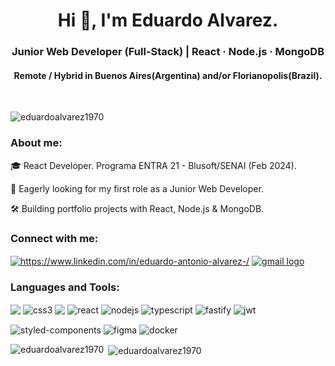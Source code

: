 <h1 align="center">Hi 👋, I'm Eduardo Alvarez.</h1>
<h3 align="center">Junior Web Developer (Full-Stack) | React · Node.js · MongoDB</h3>
<h4 align="center">Remote / Hybrid in Buenos Aires(Argentina) and/or Florianopolis(Brazil).</h4></br>

<p align="left"> <img src="https://komarev.com/ghpvc/?username=eduardoalvarez1970&label=Profile%20views&color=0e75b6&style=flat" alt="eduardoalvarez1970" /> </p>

<h3 align="left">About me:</h3>
<p align="left">🎓 React Developer. Programa ENTRA 21 - Blusoft/SENAI (Feb 2024).</p>
<p align="left">🔭 Eagerly looking for my first role as a Junior Web Developer.</p>
<p align="left">🛠️ Building portfolio projects with React, Node.js & MongoDB.</p>


<h3 align="left">Connect with me:</h3>
<p align="left">
<a href="https://www.linkedin.com/in/eduardo-antonio-alvarez-/" target="_blank"><img align="center" src="https://img.shields.io/badge/LinkedIn-0077B5?style=for-the-badge&logo=linkedin&logoColor=white" alt="https://www.linkedin.com/in/eduardo-antonio-alvarez-/" /></a>
<a href="mailto:edualvarez970@gmail.com" target="_blank"><img align="center" src="https://img.shields.io/static/v1?message=Gmail&logo=gmail&label=&color=4F4F4E&logoColor=white&labelColor=&style=for-the-badge" alt="gmail logo"  /></a>
</p>

<h3 align="left">Languages and Tools:</h3>
<p align="left">
  
<img align="center" src="https://img.shields.io/badge/html5-%23E34F26.svg?style=for-the-badge&logo=html5&logoColor=white"/> <img align="center" src="https://img.shields.io/badge/css3-%231572B6.svg?style=for-the-badge&logo=css3&logoColor=white" alt="css3"/> <img align="center" src="https://img.shields.io/badge/javascript-%23323330.svg?style=for-the-badge&logo=javascript&logoColor=%23F7DF1E"/> <img align="center" src="https://img.shields.io/badge/react-%2320232a.svg?style=for-the-badge&logo=react&logoColor=%2361DAFB" alt="react"/> <img align="center" src="https://img.shields.io/badge/node.js-6DA55F?style=for-the-badge&logo=node.js&logoColor=white" alt="nodejs"/>  <img align="center" src="https://img.shields.io/badge/typescript-%23007ACC.svg?style=for-the-badge&logo=typescript&logoColor=white" alt="typescript"/> <img align="center" src="https://img.shields.io/badge/fastify-%23000000.svg?style=for-the-badge&logo=fastify&logoColor=white" alt="fastify"/>  <img align="center" src="https://img.shields.io/badge/JWT-black?style=for-the-badge&logo=JSON%20web%20tokens" alt="jwt"/>

</p>

<p align="left">

<img align="center" src="https://img.shields.io/badge/styled--components-DB7093?style=for-the-badge&logo=styled-components&logoColor=white" alt="styled-components"/> <img align="center" src="https://img.shields.io/badge/figma-%23F24E1E.svg?style=for-the-badge&logo=figma&logoColor=white" alt="figma"/> <img align="center" src="https://img.shields.io/badge/docker-%230db7ed.svg?style=for-the-badge&logo=docker&logoColor=white" alt="docker"/>

</p>

<p><img align="left" src="https://github-readme-stats.vercel.app/api/top-langs?username=eduardoalvarez1970&show_icons=true&locale=en&layout=compact" alt="eduardoalvarez1970" /></p>

<p>&nbsp;<img align="center" src="https://github-readme-stats.vercel.app/api?username=eduardoalvarez1970&show_icons=true&locale=en" alt="eduardoalvarez1970" /></p>


